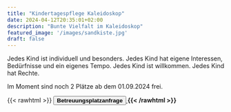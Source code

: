 ```yaml
---
title: "Kindertagespflege Kaleidoskop"
date: 2024-04-12T20:35:01+02:00
description: "Bunte Vielfalt im Kaleidoskop"
featured_image: '/images/sandkiste.jpg'
draft: false
---
```


Jedes Kind ist individuell und besonders. Jedes Kind hat eigene Interessen, Bedürfnisse und ein eigenes Tempo. Jedes Kind ist willkommen. Jedes Kind hat Rechte.

Im Moment sind noch 2 Plätze ab dem 01.09.2024 frei. 

{{< rawhtml >}}
<a href="mailto:info@kinder-kaleidoskop.de?subject=Betreuungsplatzanfrage bei Kaleidoskop">
<button class="pa2 bg-light-gray link ba bw1 bg-hover-moon-gray grow black br3 center"><strong>Betreuungsplatzanfrage<strong></button>
</a>
{{< /rawhtml >}}
